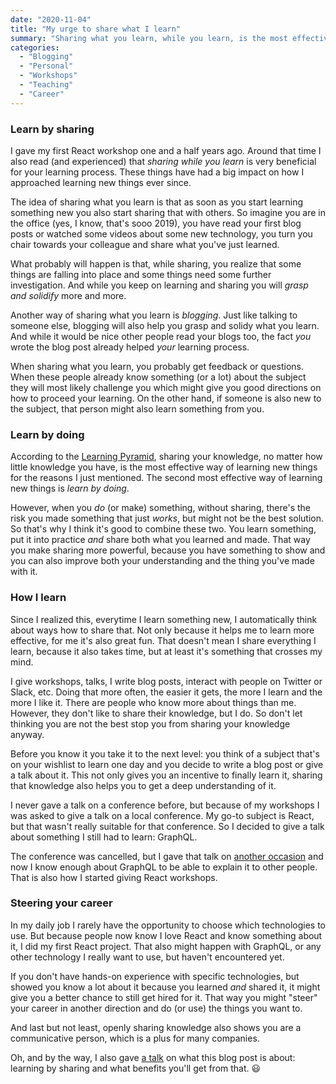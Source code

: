 ```yaml
---
date: "2020-11-04"
title: "My urge to share what I learn"
summary: "Sharing what you learn, while you learn, is the most effective way to learn new things."
categories:
  - "Blogging"
  - "Personal"
  - "Workshops"
  - "Teaching"
  - "Career"
---
```


### Learn by sharing

I gave my first React workshop one and a half years ago. Around that time I also read (and experienced) that _sharing while you learn_ is very beneficial for your learning process. These things have had a big impact on how I approached learning new things ever since.

The idea of sharing what you learn is that as soon as you start learning something new you also start sharing that with others. So imagine you are in the office (yes, I know, that's sooo 2019), you have read your first blog posts or watched some videos about some new technology, you turn you chair towards your colleague and share what you've just learned.

What probably will happen is that, while sharing, you realize that some things are falling into place and some things need some further investigation. And while you keep on learning and sharing you will _grasp and solidify_ more and more.

Another way of sharing what you learn is _blogging_. Just like talking to someone else, blogging will also help you grasp and solidy what you learn. And while it would be nice other people read your blogs too, the fact _you_ wrote the blog post already helped _your_ learning process.

When sharing what you learn, you probably get feedback or questions. When these people already know something (or a lot) about the subject they will most likely challenge you which might give you good directions on how to proceed your learning. On the other hand, if someone is also new to the subject, that person might also learn something from you.

### Learn by doing

According to the [Learning Pyramid], sharing your knowledge, no matter how little knowledge you have, is the most effective way of learning new things for the reasons I just mentioned. The second most effective way of learning new things is _learn by doing_.

However, when you _do_ (or make) something, without sharing, there's the risk you made something that just _works_, but might not be the best solution. So that's why I think it's good to combine these two. You learn something, put it into practice _and_ share both what you learned and made. That way you make sharing more powerful, because you have something to show and you can also improve both your understanding and the thing you've made with it.

### How I learn

Since I realized this, everytime I learn something new, I automatically think about ways how to share that. Not only because it helps me to learn more effective, for me it's also great fun. That doesn't mean I share everything I learn, because it also takes time, but at least it's something that crosses my mind.

I give workshops, talks, I write blog posts, interact with people on Twitter or Slack, etc. Doing that more often, the easier it gets, the more I learn and the more I like it. There are people who know more about things than me. However, they don't like to share their knowledge, but I do. So don't let thinking you are not the best stop you from sharing your knowledge anyway.

Before you know it you take it to the next level: you think of a subject that's on your wishlist to learn one day and you decide to write a blog post or give a talk about it. This not only gives you an incentive to finally learn it, sharing that knowledge also helps you to get a deep understanding of it.

I never gave a talk on a conference before, but because of my workshops I was asked to give a talk on a local conference. My go-to subject is React, but that wasn't really suitable for that conference. So I decided to give a talk about something I still had to learn: GraphQL.

The conference was cancelled, but I gave that talk on [another occasion] and now I know enough about GraphQL to be able to explain it to other people. That is also how I started giving React workshops.

### Steering your career

In my daily job I rarely have the opportunity to choose which technologies to use. But because people now know I love React and know something about it, I did my first React project. That also might happen with GraphQL, or any other technology I really want to use, but haven't encountered yet.

If you don't have hands-on experience with specific technologies, but showed you know a lot about it because you learned _and_ shared it, it might give you a better chance to still get hired for it. That way you might "steer" your career in another direction and do (or use) the things you want to.

And last but not least, openly sharing knowledge also shows you are a communicative person, which is a plus for many companies.

Oh, and by the way, I also gave [a talk] on what this blog post is about: learning by sharing and what benefits you'll get from that. 😃

[learning pyramid]: https://en.wikipedia.org/wiki/Learning_pyramid
[another occasion]: https://newnexus.nl/webinar/power-to-the-client-with-graphql/
[a talk]: https://newnexus.nl/webinar/leren-is-delen-delen-is-leren/
